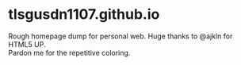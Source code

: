 # tlsgusdn1107.github.io
Rough homepage dump for personal web. Huge thanks to @ajkln for HTML5 UP.  
Pardon me for the repetitive coloring.
